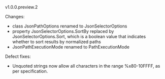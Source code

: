v1.0.0.preview.2

Changes:

- class JsonPathOptions renamed to JsonSelectorOptions
- property JsonSelectorOptions.SortBy replaced by 
JsonSelectorOptions.Sort, which is a boolean value that indicates 
whether to sort results by normalized paths
- JsonPathExecutionMode renamed to PathExecutionMode

Defect fixes:

- Unquoted strings now allow all characters in the range
%x80-10FFFF, as per specification.
